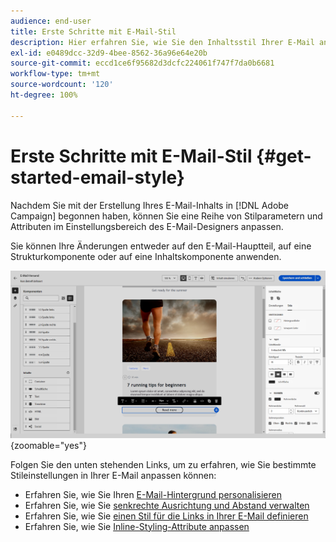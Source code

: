 ```yaml
---
audience: end-user
title: Erste Schritte mit E-Mail-Stil
description: Hier erfahren Sie, wie Sie den Inhaltsstil Ihrer E-Mail anpassen können.
exl-id: e0489dcc-32d9-4bee-8562-36a96e64e20b
source-git-commit: eccd1ce6f95682d3dcfc224061f747f7da0b6681
workflow-type: tm+mt
source-wordcount: '120'
ht-degree: 100%

---
```



# Erste Schritte mit E-Mail-Stil {#get-started-email-style}

Nachdem Sie mit der Erstellung Ihres E-Mail-Inhalts in [!DNL Adobe Campaign] begonnen haben, können Sie eine Reihe von Stilparametern und Attributen im Einstellungsbereich des E-Mail-Designers anpassen.

Sie können Ihre Änderungen entweder auf den E-Mail-Hauptteil, auf eine Strukturkomponente oder auf eine Inhaltskomponente anwenden.

![Einstellungsbereich des E-Mail-Designers mit Einstellungen für Inhaltskomponenten](assets/email_designer_content_components_settings.png){zoomable="yes"}

Folgen Sie den unten stehenden Links, um zu erfahren, wie Sie bestimmte Stileinstellungen in Ihrer E-Mail anpassen können:

* Erfahren Sie, wie Sie Ihren [E-Mail-Hintergrund personalisieren](backgrounds.md)
* Erfahren Sie, wie Sie [senkrechte Ausrichtung und Abstand verwalten](alignment-and-padding.md)
* Erfahren Sie, wie Sie [einen Stil für die Links in Ihrer E-Mail definieren](styling-links.md)
* Erfahren Sie, wie Sie [Inline-Styling-Attribute anpassen](inline-styling.md)
